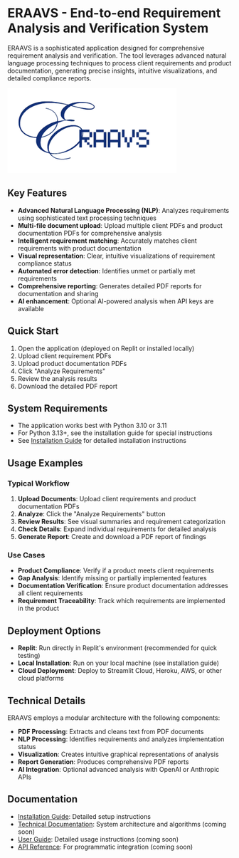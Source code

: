 # ERAAVS - End-to-end Requirement Analysis and Verification System

ERAAVS is a sophisticated application designed for comprehensive requirement analysis and verification. The tool leverages advanced natural language processing techniques to process client requirements and product documentation, generating precise insights, intuitive visualizations, and detailed compliance reports.

![ERAAVS Logo](attached_assets/Screenshot_2025-05-01_050315-removebg-preview.png)

## Key Features

- **Advanced Natural Language Processing (NLP)**: Analyzes requirements using sophisticated text processing techniques
- **Multi-file document upload**: Upload multiple client PDFs and product documentation PDFs for comprehensive analysis
- **Intelligent requirement matching**: Accurately matches client requirements with product documentation
- **Visual representation**: Clear, intuitive visualizations of requirement compliance status
- **Automated error detection**: Identifies unmet or partially met requirements
- **Comprehensive reporting**: Generates detailed PDF reports for documentation and sharing
- **AI enhancement**: Optional AI-powered analysis when API keys are available

## Quick Start

1. Open the application (deployed on Replit or installed locally)
2. Upload client requirement PDFs
3. Upload product documentation PDFs
4. Click "Analyze Requirements"
5. Review the analysis results
6. Download the detailed PDF report

## System Requirements

- The application works best with Python 3.10 or 3.11
- For Python 3.13+, see the installation guide for special instructions
- See [Installation Guide](installation_guide.md) for detailed installation instructions

## Usage Examples

### Typical Workflow

1. **Upload Documents**: Upload client requirements and product documentation PDFs
2. **Analyze**: Click the "Analyze Requirements" button
3. **Review Results**: See visual summaries and requirement categorization
4. **Check Details**: Expand individual requirements for detailed analysis
5. **Generate Report**: Create and download a PDF report of findings

### Use Cases

- **Product Compliance**: Verify if a product meets client requirements
- **Gap Analysis**: Identify missing or partially implemented features
- **Documentation Verification**: Ensure product documentation addresses all client requirements
- **Requirement Traceability**: Track which requirements are implemented in the product

## Deployment Options

- **Replit**: Run directly in Replit's environment (recommended for quick testing)
- **Local Installation**: Run on your local machine (see installation guide)
- **Cloud Deployment**: Deploy to Streamlit Cloud, Heroku, AWS, or other cloud platforms

## Technical Details

ERAAVS employs a modular architecture with the following components:

- **PDF Processing**: Extracts and cleans text from PDF documents
- **NLP Processing**: Identifies requirements and analyzes implementation status
- **Visualization**: Creates intuitive graphical representations of analysis
- **Report Generation**: Produces comprehensive PDF reports
- **AI Integration**: Optional advanced analysis with OpenAI or Anthropic APIs

## Documentation

- [Installation Guide](installation_guide.md): Detailed setup instructions
- [Technical Documentation](docs/technical_documentation.md): System architecture and algorithms (coming soon)
- [User Guide](docs/user_guide.md): Detailed usage instructions (coming soon)
- [API Reference](docs/api_reference.md): For programmatic integration (coming soon)
